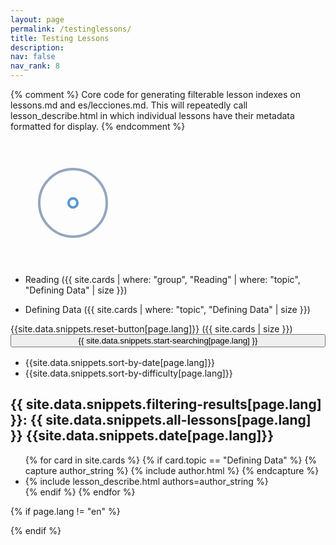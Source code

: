 ```yaml
---
layout: page
permalink: /testinglessons/
title: Testing Lessons
description: 
nav: false
nav_rank: 8
---
```


{% comment %}
Core code for generating filterable lesson indexes on lessons.md and es/lecciones.md. This will repeatedly call
lesson_describe.html in which individual lessons have their metadata formatted for display.
{% endcomment %}
<!-- loading graph if search in URI -->
<div id="pre-loader">
  <svg width="200" height="200" xmlns="http://www.w3.org/2000/svg" viewBox="0 0 100 100" preserveAspectRatio="xMidYMid"
    class="lds-ripple" style="background:0 0">
    <circle cx="50" cy="50" r="4.719" fill="none" stroke="#1d3f72" stroke-width="2">
      <animate attributeName="r" calcMode="spline" values="0;40" keyTimes="0;1" dur="3" keySplines="0 0.2 0.8 1" begin="-1.5s" repeatCount="indefinite" />
      <animate attributeName="opacity" calcMode="spline" values="1;0" keyTimes="0;1" dur="3" keySplines="0.2 0 0.8 1" begin="-1.5s" repeatCount="indefinite" />
    </circle>
    <circle cx="50" cy="50" r="27.591" fill="none" stroke="#5699d2" stroke-width="2">
      <animate attributeName="r" calcMode="spline" values="0;40" keyTimes="0;1" dur="3" keySplines="0 0.2 0.8 1" begin="0s" repeatCount="indefinite" />
      <animate attributeName="opacity" calcMode="spline" values="1;0" keyTimes="0;1" dur="3" keySplines="0.2 0 0.8 1" begin="0s" repeatCount="indefinite" />
    </circle>
  </svg>
</div>

<ul class="filter activities">
  <li id="filter-Reading" class="filter">Reading ({{ site.cards | where: "group", "Reading" | where: "topic", "Defining Data" | size }})
  </li>
</ul>

<ul class="filter topics">
  <li id="filter-Defining-Data" class="filter">Defining Data ({{ site.cards | where: "topic", "Defining Data" | size }})
  </li>
</ul>

<div id="filter-none">{{site.data.snippets.reset-button[page.lang]}} ({{ site.cards | size  }})</div>

<!--
this div ('lesson-list', referenced in lessonfilter.js) needs to contain the sort button/elements AND the actual list for the sort buttons to work
-->
<div id="search-div" style="text-align: center; margin-bottom: 1rem; display: none;">
  <input id="loading-search" class="search-input" type="text"
    placeholder="{{ site.data.snippets.loading-search[page.lang] }}" style="background-color: #efefef" disabled>
  <input id="search" class="search-input" type="text" style="display: none;" placeholder="{{ site.data.snippets.type-search-terms[page.lang] }}">
  <button id="search-button" disabled>{{ site.data.snippets.search-lessons[page.lang] }}</button>
  <i id="search-info-button" class="fas fa-question-circle"></i>
  <div id="search-info">
    {{ site.data.snippets.search-info[page.lang] | markdownify }}
  </div>
</div>
<div id="enable-search-div" style="text-align: center; margin-bottom: 1rem;">
  <button id="enable-search-button" style="width: 100%;">{{ site.data.snippets.start-searching[page.lang] }}</button>
</div>

<div id="lesson-list">

  <!--
List.js uses button classes of asc and desc to control sorting functionality. It also toggles those classes off and on with click events.
To not interfere with that, we use my-asc and my-desc to control the arrows, since our desired behavior is different from what list.js does.
More concretely: to sort asc, the button class needs to contain asc, but we use the arrow ON THE BUTTON to indicate what WILL happen,
not what IS HAPPENING (the filter header displays the current sort state). In order to have a down arrow, we use a my-desc class.
Yes, this is confusing. But using two differnt classes allows us to separate functionality and presentation.
-->
  <ul class="sort-by">
    <li id="sort-by-date" class="sort" data-sort="date">{{site.data.snippets.sort-by-date[page.lang]}}</li>
    <li id="sort-by-difficulty" class="sort" data-sort="difficulty">{{site.data.snippets.sort-by-difficulty[page.lang]}}
    </li>
  </ul>

  <input id="date-sort-text" type="hidden" label="{{site.data.snippets.date[page.lang]}}">
  <input id="difficulty-sort-text" type="hidden" label="{{site.data.snippets.difficulty[page.lang]}}">


  <h2 class="results-title">{{ site.data.snippets.filtering-results[page.lang] }}: <span
      id="results-value">{{ site.data.snippets.all-lessons[page.lang] }} </span> <span id="current-sort"
      class="sort-desc">{{site.data.snippets.date[page.lang]}}</span></h2>

  <ul class="list">
    {% for card in site.cards %}
    {% if card.topic == "Defining Data" %}
    {% capture author_string %} {% include author.html %} {% endcapture %}
    <li>{% include lesson_describe.html authors=author_string %}</li>
    {% endif %}
    {% endfor %}
  </ul>

</div>


<script src='//cdnjs.cloudflare.com/ajax/libs/jquery/2.1.3/jquery.min.js'></script>
<script src='//cdnjs.cloudflare.com/ajax/libs/list.js/1.5.0/list.min.js'></script>
<script src="{{ site.baseurl }}/js/URI.min.js"></script>
<script src="https://unpkg.com/lunr/lunr.js"></script>
<script src="{{ site.baseurl }}/js/vendor/lunr.stemmer.support.js"></script>
{% if page.lang != "en" %}
  <script src="{{ site.baseurl }}/js/vendor/lunr.{{page.lang}}.js"></script>
{% endif %}
<script src="{{ site.baseurl }}/js/lessonfilter.js"></script>

<script>
  $(function () {
    wireButtons();
  });
</script>
